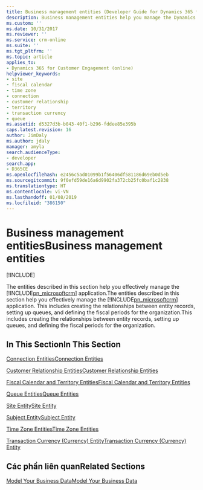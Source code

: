 ```yaml
---
title: Business management entities (Developer Guide for Dynamics 365 for Customer Engagement) | MicrosoftDocs
description: Business management entities help you manage the Dynamics 365 for Customer Engagement application and includes creating the relationships between entity records, setting up queues, and defining the fiscal periods for the organization.
ms.custom: ''
ms.date: 10/31/2017
ms.reviewer: ''
ms.service: crm-online
ms.suite: ''
ms.tgt_pltfrm: ''
ms.topic: article
applies_to:
- Dynamics 365 for Customer Engagement (online)
helpviewer_keywords:
- site
- fiscal calendar
- time zone
- connection
- customer relationship
- territory
- transaction currency
- queue
ms.assetid: d5327d3b-b043-40f1-b296-fddee85e395b
caps.latest.revision: 16
author: JimDaly
ms.author: jdaly
manager: amyla
search.audienceType:
- developer
search.app:
- D365CE
ms.openlocfilehash: e2456c5ad01099b1f56406df581186d69eb0d5eb
ms.sourcegitcommit: 9f0efd59de16a6d9902fa372cb25fc0baf1c2838
ms.translationtype: HT
ms.contentlocale: vi-VN
ms.lasthandoff: 01/08/2019
ms.locfileid: "386150"
---
```

# <a name="business-management-entities"></a><span data-ttu-id="8e66a-103">Business management entities</span><span class="sxs-lookup"><span data-stu-id="8e66a-103">Business management entities</span></span>

[!INCLUDE[](../includes/cc_applies_to_update_9_0_0.md)]

<span data-ttu-id="8e66a-104">The entities described in this section help you effectively manage the [!INCLUDE[pn_microsoftcrm](../includes/pn-microsoftcrm.md)] application.</span><span class="sxs-lookup"><span data-stu-id="8e66a-104">The entities described in this section help you effectively manage the [!INCLUDE[pn_microsoftcrm](../includes/pn-microsoftcrm.md)] application.</span></span> <span data-ttu-id="8e66a-105">This includes creating the relationships between entity records, setting up queues, and defining the fiscal periods for the organization.</span><span class="sxs-lookup"><span data-stu-id="8e66a-105">This includes creating the relationships between entity records, setting up queues, and defining the fiscal periods for the organization.</span></span>  
  
## <a name="in-this-section"></a><span data-ttu-id="8e66a-106">In This Section</span><span class="sxs-lookup"><span data-stu-id="8e66a-106">In This Section</span></span>  
 [<span data-ttu-id="8e66a-107">Connection Entities</span><span class="sxs-lookup"><span data-stu-id="8e66a-107">Connection Entities</span></span>](connection-entities.md)  
  
 [<span data-ttu-id="8e66a-108">Customer Relationship Entities</span><span class="sxs-lookup"><span data-stu-id="8e66a-108">Customer Relationship Entities</span></span>](customer-relationship-entities.md)  
  
 [<span data-ttu-id="8e66a-109">Fiscal Calendar and Territory Entities</span><span class="sxs-lookup"><span data-stu-id="8e66a-109">Fiscal Calendar and Territory Entities</span></span>](fiscal-calendar-and-territory-entities.md)  
  
 [<span data-ttu-id="8e66a-110">Queue Entities</span><span class="sxs-lookup"><span data-stu-id="8e66a-110">Queue Entities</span></span>](queue-entities.md)  
  
 [<span data-ttu-id="8e66a-111">Site Entity</span><span class="sxs-lookup"><span data-stu-id="8e66a-111">Site Entity</span></span>](site-entity.md)  
  
 [<span data-ttu-id="8e66a-112">Subject Entity</span><span class="sxs-lookup"><span data-stu-id="8e66a-112">Subject Entity</span></span>](subject-entity.md)  
  
 [<span data-ttu-id="8e66a-113">Time Zone Entities</span><span class="sxs-lookup"><span data-stu-id="8e66a-113">Time Zone Entities</span></span>](time-zone-entities.md)  
  
 [<span data-ttu-id="8e66a-114">Transaction Currency (Currency) Entity</span><span class="sxs-lookup"><span data-stu-id="8e66a-114">Transaction Currency (Currency) Entity</span></span>](transaction-currency-currency-entity.md)  
  
## <a name="related-sections"></a><span data-ttu-id="8e66a-115">Các phần liên quan</span><span class="sxs-lookup"><span data-stu-id="8e66a-115">Related Sections</span></span>  
 [<span data-ttu-id="8e66a-116">Model Your Business Data</span><span class="sxs-lookup"><span data-stu-id="8e66a-116">Model Your Business Data</span></span>](model-business-data.md)
